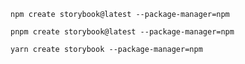 ```shell renderer="common" language="js" packageManager="npm"
npm create storybook@latest --package-manager=npm
```

```shell renderer="common" language="js" packageManager="pnpm"
pnpm create storybook@latest --package-manager=npm
```

```shell renderer="common" language="js" packageManager="yarn"
yarn create storybook --package-manager=npm
```
